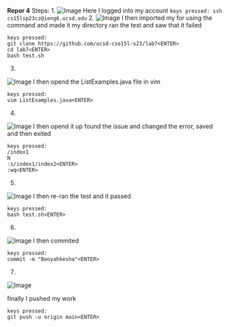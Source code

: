**Repor 4**
Steps:
1. 
![Image](1.png)
  Here I logged into my account
  `keys pressed: ssh cs15lsp23cz@ieng6.ucsd.edu`
2. 
![Image](2.png)
 I then imported my for using the  command and made it my directory ran the test and saw that it failed
 ```
 keys pressed: 
 git clone https://github.com/ucsd-cse15l-s23/lab7<ENTER>
 cd lab7<ENTER>
 bash test.sh
 ```
3.
 ![Image](3.png)
I then opend the ListExamples.java file in vim
```
keys pressed:  
vim ListExamples.java<ENTER>
```
4.
 ![Image](4.png)
I then opend it up found the issue and changed the error, saved and then exited
   ```
   keys pressed:
   /index1
   N
   :s/index1/index2<ENTER>
   :wq<ENTER>
   ```
  
5.
 ![Image](6.png)
I then re-ran the test and it passed
```
keys pressed:
bash test.sh<ENTER>
```

6.
 ![Image](7.png)
I then commited
```
keys pressed:
commit -m "Booyahkesha"<ENTER>
```

7.
 ![Image](8.png)

finally I pushed my work
```
keys pressed:
git push -u origin main<ENTER>
```

